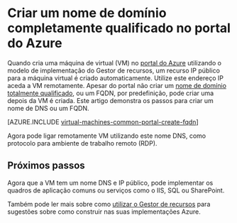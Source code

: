 <properties
   pageTitle="Criar FQDN para uma VM no Azure portal | Microsoft Azure"
   description="Saiba como criar um nome de domínio completamente qualificado ou FQDN para um Gestor de recursos com base máquina virtual no portal do Azure."
   services="virtual-machines-windows"
   documentationCenter=""
   authors="iainfoulds"
   manager="timlt"
   editor="tysonn"
   tags="azure-resource-manager"/>

<tags
   ms.service="virtual-machines-windows"
   ms.devlang="na"
   ms.topic="article"
   ms.tgt_pltfrm="vm-windows"
   ms.workload="infrastructure-services"
   ms.date="08/24/2016"
   ms.author="iainfou"/>

# <a name="create-a-fully-qualified-domain-name-in-the-azure-portal"></a>Criar um nome de domínio completamente qualificado no portal do Azure
Quando cria uma máquina de virtual (VM) no [portal do Azure](https://portal.azure.com) utilizando o modelo de implementação do Gestor de recursos, um recurso IP público para a máquina virtual é criado automaticamente. Utilize este endereço IP aceda a VM remotamente. Apesar do portal não criar um [nome de domínio totalmente qualificado](https://en.wikipedia.org/wiki/Fully_qualified_domain_name), ou um FQDN, por predefinição, pode criar uma depois da VM é criada. Este artigo demonstra os passos para criar um nome de DNS ou um FQDN.

[AZURE.INCLUDE [virtual-machines-common-portal-create-fqdn](../../includes/virtual-machines-common-portal-create-fqdn.md)]

Agora pode ligar remotamente VM utilizando este nome DNS, como protocolo para ambiente de trabalho remoto (RDP).

## <a name="next-steps"></a>Próximos passos
Agora que a VM tem um nome DNS e IP público, pode implementar os quadros de aplicação comuns ou serviços como o IIS, SQL ou SharePoint.

Também pode ler mais sobre como [utilizar o Gestor de recursos](../azure-resource-manager/resource-group-overview.md) para sugestões sobre como construir nas suas implementações Azure.
